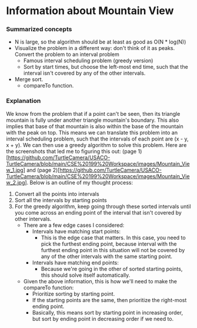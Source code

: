 # Information about Mountain View
### Summarized concepts
  - N is large, so the algorithm should be at least as good as O(N * log(N))
  - Visualize the problem in a different way: don't think of it as peaks. Convert the problem to an interval problem
      - Famous interval scheduling problem (greedy version)
      - Sort by start times, but choose the left-most end time, such that the interval isn't covered by any of the other intervals.
  - Merge sort.
      - compareTo function.

### Explanation
We know from the problem that if a point can't be seen, then its triangle mountain is fully under another triangle mountain's boundary. This also implies that base of that mountain is also within the base of the mountain with the peak on top. This means we can translate this problem into an interval scheduling problem, such that the intervals of each point are (x - y, x + y). We can then use a greedy algorithm to solve this problem. Here are the screenshots that led me to figuring this out: (page 1)[https://github.com/TurtleCamera/USACO-TurtleCamera/blob/main/CSE%20199%20Workspace/images/Mountain_View_1.jpg] and (page 2)[https://github.com/TurtleCamera/USACO-TurtleCamera/blob/main/CSE%20199%20Workspace/images/Mountain_View_2.jpg]. Below is an outline of my thought process:  
1) Convert all the points into intervals
2) Sort all the intervals by starting points
3) For the greedy algorithm, keep going through these sorted intervals until you come across an ending point of the interval that isn't covered by other intervals.
    - There are a few edge cases I considered:
        - Intervals have matching start points:
            - This is the edge case that matters. In this case, you need to pick the furthest ending point, because interval with the furthest ending point in this situation will not be covered by any of the other intervals with the same starting point.
        - Intervals have matching end points:
            - Because we're going in the other of sorted starting points, this should solve itself automatically.
    - Given the above information, this is how we'll need to make the compareTo function:
        - Prioritize sorting by starting point.
        - If the starting points are the same, then prioritize the right-most ending point.
        - Basically, this means sort by starting point in increasing order, but sort by ending point in decreasing order if we need to.
